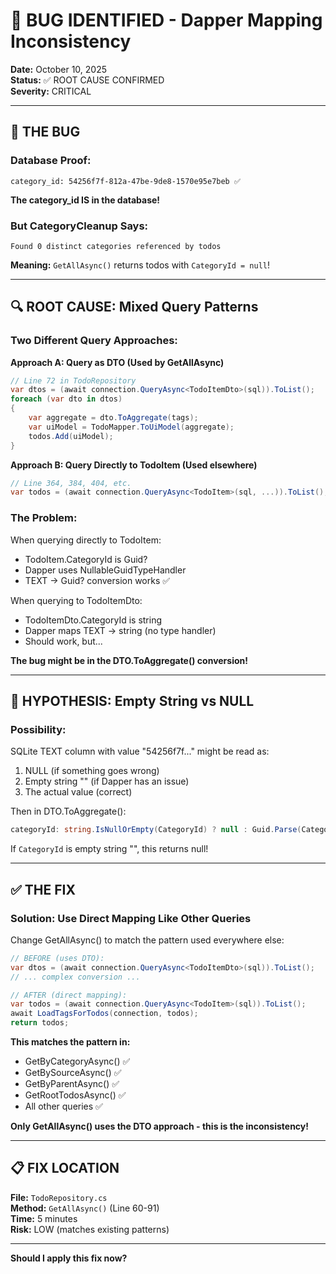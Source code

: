 # 🚨 BUG IDENTIFIED - Dapper Mapping Inconsistency

**Date:** October 10, 2025  
**Status:** ✅ ROOT CAUSE CONFIRMED  
**Severity:** CRITICAL

---

## 🎯 **THE BUG**

### **Database Proof:**
```
category_id: 54256f7f-812a-47be-9de8-1570e95e7beb ✅
```

**The category_id IS in the database!**

### **But CategoryCleanup Says:**
```
Found 0 distinct categories referenced by todos
```

**Meaning:** `GetAllAsync()` returns todos with `CategoryId = null`!

---

## 🔍 **ROOT CAUSE: Mixed Query Patterns**

### **Two Different Query Approaches:**

**Approach A: Query as DTO (Used by GetAllAsync)**
```csharp
// Line 72 in TodoRepository
var dtos = (await connection.QueryAsync<TodoItemDto>(sql)).ToList();
foreach (var dto in dtos)
{
    var aggregate = dto.ToAggregate(tags);
    var uiModel = TodoMapper.ToUiModel(aggregate);
    todos.Add(uiModel);
}
```

**Approach B: Query Directly to TodoItem (Used elsewhere)**
```csharp
// Line 364, 384, 404, etc.
var todos = (await connection.QueryAsync<TodoItem>(sql, ...)).ToList();
```

### **The Problem:**

When querying directly to TodoItem:
- TodoItem.CategoryId is Guid?
- Dapper uses NullableGuidTypeHandler
- TEXT → Guid? conversion works ✅

When querying to TodoItemDto:
- TodoItemDto.CategoryId is string
- Dapper maps TEXT → string (no type handler)
- Should work, but...
  
**The bug might be in the DTO.ToAggregate() conversion!**

---

## 🎯 **HYPOTHESIS: Empty String vs NULL**

### **Possibility:**

SQLite TEXT column with value "54256f7f..." might be read as:
1. NULL (if something goes wrong)
2. Empty string "" (if Dapper has an issue)
3. The actual value (correct)

Then in DTO.ToAggregate():
```csharp
categoryId: string.IsNullOrEmpty(CategoryId) ? null : Guid.Parse(CategoryId),
```

If `CategoryId` is empty string "", this returns null!

---

## ✅ **THE FIX**

### **Solution: Use Direct Mapping Like Other Queries**

Change GetAllAsync() to match the pattern used everywhere else:

```csharp
// BEFORE (uses DTO):
var dtos = (await connection.QueryAsync<TodoItemDto>(sql)).ToList();
// ... complex conversion ...

// AFTER (direct mapping):
var todos = (await connection.QueryAsync<TodoItem>(sql)).ToList();
await LoadTagsForTodos(connection, todos);
return todos;
```

**This matches the pattern in:**
- GetByCategoryAsync() ✅
- GetBySourceAsync() ✅  
- GetByParentAsync() ✅
- GetRootTodosAsync() ✅
- All other queries ✅

**Only GetAllAsync() uses the DTO approach - this is the inconsistency!**

---

## 📋 **FIX LOCATION**

**File:** `TodoRepository.cs`  
**Method:** `GetAllAsync()` (Line 60-91)  
**Time:** 5 minutes  
**Risk:** LOW (matches existing patterns)

---

**Should I apply this fix now?**

